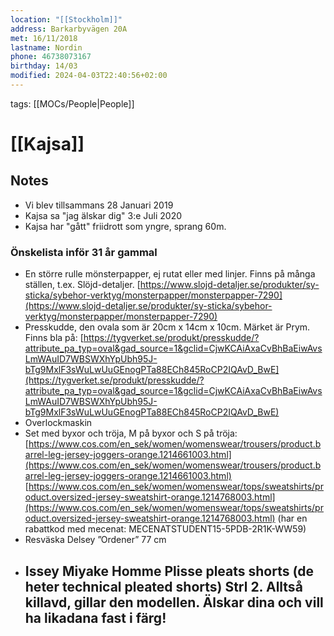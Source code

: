 ```yaml
---
location: "[[Stockholm]]"
address: Barkarbyvägen 20A
met: 16/11/2018
lastname: Nordin
phone: 46738073167
birthday: 14/03
modified: 2024-04-03T22:40:56+02:00
---
```


tags: [[MOCs/People|People]]

# [[Kajsa]]

## Notes

- Vi blev tillsammans 28 Januari 2019
- Kajsa sa "jag älskar dig" 3:e Juli 2020
- Kajsa har "gått" friidrott som yngre, sprang 60m.

### Önskelista inför 31 år gammal

- En större rulle mönsterpapper, ej rutat eller med linjer. Finns på många ställen, t.ex. Slöjd-detaljer. [https://www.slojd-detaljer.se/produkter/sy-sticka/sybehor-verktyg/monsterpapper/monsterpapper-7290](https://www.slojd-detaljer.se/produkter/sy-sticka/sybehor-verktyg/monsterpapper/monsterpapper-7290)
- Presskudde, den ovala som är 20cm x 14cm x 10cm. Märket är Prym. Finns bla på: [https://tygverket.se/produkt/presskudde/?attribute_pa_typ=oval&gad_source=1&gclid=CjwKCAiAxaCvBhBaEiwAvsLmWAuID7WBSWXhYpUbh95J-bTg9MxlF3sWuLwUuGEnogPTa88ECh845RoCP2IQAvD_BwE](https://tygverket.se/produkt/presskudde/?attribute_pa_typ=oval&gad_source=1&gclid=CjwKCAiAxaCvBhBaEiwAvsLmWAuID7WBSWXhYpUbh95J-bTg9MxlF3sWuLwUuGEnogPTa88ECh845RoCP2IQAvD_BwE)
- Overlockmaskin
- Set med byxor och tröja, M på byxor och S på tröja:[https://www.cos.com/en_sek/women/womenswear/trousers/product.barrel-leg-jersey-joggers-orange.1214661003.html](https://www.cos.com/en_sek/women/womenswear/trousers/product.barrel-leg-jersey-joggers-orange.1214661003.html) [https://www.cos.com/en_sek/women/womenswear/tops/sweatshirts/product.oversized-jersey-sweatshirt-orange.1214768003.html](https://www.cos.com/en_sek/women/womenswear/tops/sweatshirts/product.oversized-jersey-sweatshirt-orange.1214768003.html) (har en rabattkod med mecenat: MECENATSTUDENT15-5PDB-2R1K-WW59)
- Resväska Delsey ”Ordener” 77 cm
- Issey Miyake Homme Plisse pleats shorts (de heter technical pleated shorts) Strl 2. Alltså killavd, gillar den modellen. Älskar dina och vill ha likadana fast i färg!
  -
